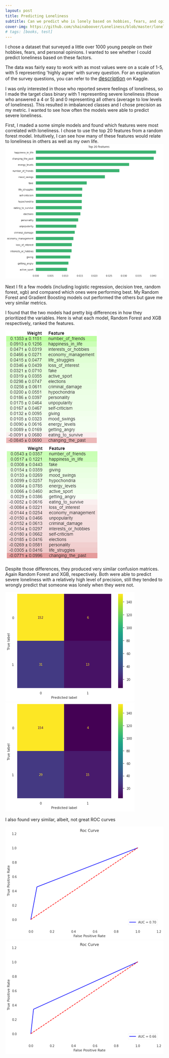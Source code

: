 ```yaml
---
layout: post
title: Predicting Loneliness
subtitle: Can we predict who is lonely based on hobbies, fears, and opinions?
cover-img: https://github.com/shainaboover/Loneliness/blob/master/lonely_3.jpg?raw=true
# tags: [books, test]
---
```


I chose a dataset that surveyed a little over 1000 young people on their hobbies, fears, and personal opinions.
I wanted to see whether I could predict loneliness based on these factors. 

The data was fairly easy to work with as most values were on a scale of 1-5, with 5 representing 'highly agree' with survey question.
For an explanation of the survey questions, you can refer to the [<span style="font-size:12pt;">description</span>](https://www.kaggle.com/miroslavsabo/young-people-survey?select=columns.csv) on Kaggle.

I was only interested in those who reported severe feelings of loneliness, so I made the target class binary with 1 representing severe loneliness (those who answered a 4 or 5) and 0 representing all others (average to low levels of loneliness). This resulted in imbalanced classes and I chose precision as my metric. I wanted to see how often the models were able to predict severe loneliness.

First, I maded a some simple models and found which features were most correlated with loneliness. I chose to use the top 20 features from a random forest model. Intuitively, I can see how many of these features would relate to loneliness in others as well as my own life.
![alt text](https://github.com/shainaboover/Loneliness/blob/master/feature_importances.png?raw=true)

Next I fit a few models (including logistic regression, decision tree, random forest, xgb) and compared which ones were performing best. My Random Forest and Gradient Boosting models out performed the others but gave me very similar metrics. 

I found that the two models had pretty big differences in how they prioritized the variables. Here is what each model, Random Forest and XGB respectively, ranked the features.

![alt text](https://github.com/shainaboover/Loneliness/blob/master/rf_permutation_importances.png?raw=true)![alt text](https://github.com/shainaboover/Loneliness/blob/master/xbg_permutation_importances.png?raw=true)

Despite those differences, they produced very similar confusion matrices. Again Random Forest and XGB, respectively. Both were able to predict severe loneliness with a relatively high level of precision, still they tended to wrongly predict that someone was lonely when they were not. 

![alt text](https://github.com/shainaboover/Loneliness/blob/master/rf_confusion_matrix.png?raw=true)![alt text](https://github.com/shainaboover/Loneliness/blob/master/xgb_confusion_matrix.png?raw=true)

I also found very similar, albeit, not great ROC curves

![alt text](https://github.com/shainaboover/Loneliness/blob/master/rf_roc_curve.png?raw=true)![alt text](https://github.com/shainaboover/Loneliness/blob/master/xgb_roc_curve.png?raw=true)


